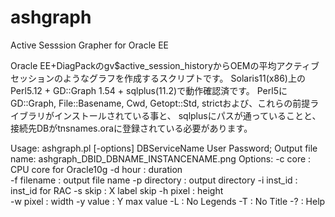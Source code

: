 # ashgraph
Active Sesssion Grapher for Oracle EE

Oracle EE+DiagPackのgv$active_session_historyからOEMの平均アクティブセッションのようなグラフを作成するスクリプトです。
Solaris11(x86)上のPerl5.12 + GD::Graph 1.54 + sqlplus(11.2)で動作確認済です。
Perl5にGD::Graph, File::Basename, Cwd, Getopt::Std, strictおよび、これらの前提ライブラリがインストールされている事と、
sqlplusにパスが通っていることと、接続先DBがtnsnames.oraに登録されている必要があります。

Usage: ashgraph.pl [-options]  DBServiceName User Password;
Output file name: 
	ashgraph_DBID_DBNAME_INSTANCENAME.png
Options:
	-c core      : CPU core for Oracle10g 
	-d hour      : duration  
	-f filename  : output file name 
	-p directory : output directory 
	-i inst_id   : inst_id for RAC 
	-s skip      : X label skip
	-h pixel     : height         
	-w pixel     : width 
	-y value     : Y max value 
	-L           : No Legends 
	-T           : No Title 
	-?           : Help 
